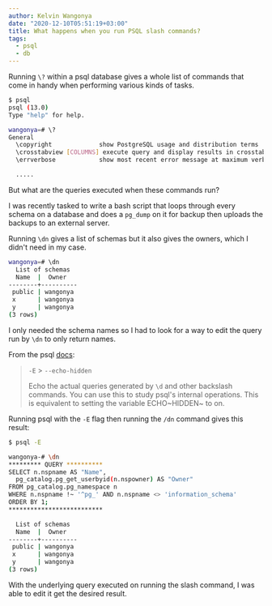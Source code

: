 ```yaml
---
author: Kelvin Wangonya
date: "2020-12-10T05:51:19+03:00"
title: What happens when you run PSQL slash commands?
tags:
  - psql
  - db
---
```


Running `\?` within a psql database gives a whole list of
commands that come in handy when performing various kinds of tasks.

```{.bash org-language="sh"}
$ psql
psql (13.0)
Type "help" for help.

wangonya=# \?
General
  \copyright             show PostgreSQL usage and distribution terms
  \crosstabview [COLUMNS] execute query and display results in crosstab
  \errverbose            show most recent error message at maximum verbosity

  .....
```

But what are the queries executed when these commands run?

I was recently tasked to write a bash script that loops through every
schema on a database and does a `pg_dump` on it for backup
then uploads the backups to an external server.

Running `\dn` gives a list of schemas but it also gives the
owners, which I didn\'t need in my case.

```{.bash org-language="sh"}
wangonya=# \dn
  List of schemas
  Name  |  Owner
--------+----------
 public | wangonya
 x      | wangonya
 y      | wangonya
(3 rows)
```

I only needed the schema names so I had to look for a way to edit the
query run by `\dn` to only return names.

From the psql [docs](https://www.postgresql.org/docs/13/app-psql.html):

> `-E` \> `--echo-hidden`
>
> Echo the actual queries generated by `\d` and other
> backslash commands. You can use this to study psql\'s internal
> operations. This is equivalent to setting the variable ECHO~HIDDEN~ to
> on.

Running psql with the `-E` flag then running the
`/dn` command gives this result:

```{.bash org-language="sh"}
$ psql -E

wangonya-# \dn
********* QUERY **********
SELECT n.nspname AS "Name",
  pg_catalog.pg_get_userbyid(n.nspowner) AS "Owner"
FROM pg_catalog.pg_namespace n
WHERE n.nspname !~ '^pg_' AND n.nspname <> 'information_schema'
ORDER BY 1;
**************************

  List of schemas
  Name  |  Owner
--------+----------
 public | wangonya
 x      | wangonya
 y      | wangonya
(3 rows)
```

With the underlying query executed on running the slash command, I was
able to edit it get the desired result.
